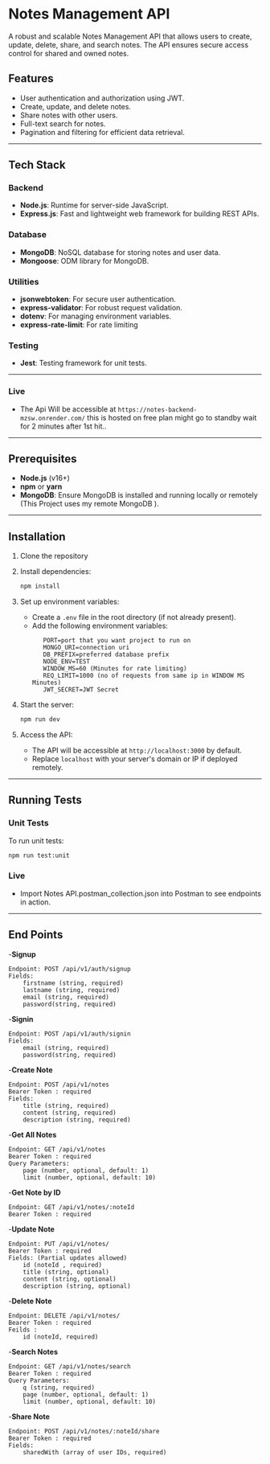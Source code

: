 # Notes Management API

A robust and scalable Notes Management API that allows users to create, update, delete, share, and search notes. The API ensures secure access control for shared and owned notes.

## Features
- User authentication and authorization using JWT.
- Create, update, and delete notes.
- Share notes with other users.
- Full-text search for notes.
- Pagination and filtering for efficient data retrieval.

---

## Tech Stack

### Backend
- **Node.js**: Runtime for server-side JavaScript.
- **Express.js**: Fast and lightweight web framework for building REST APIs.

### Database
- **MongoDB**: NoSQL database for storing notes and user data.
- **Mongoose**: ODM library for MongoDB.

### Utilities
- **jsonwebtoken**: For secure user authentication.
- **express-validator**: For robust request validation.
- **dotenv**: For managing environment variables.
- **express-rate-limit**: For rate limiting

### Testing
- **Jest**: Testing framework for unit tests.

---
### Live 
- The Api Will be accessible at `https://notes-backend-mzsw.onrender.com/` this is hosted on free plan might go to standby wait for 2 minutes after 1st hit..

---

## Prerequisites
- **Node.js** (v16+)
- **npm** or **yarn**
- **MongoDB**: Ensure MongoDB is installed and running locally or remotely (This Project uses my remote MongoDB ).

---

## Installation

1. Clone the repository

2. Install dependencies:
   ```bash
   npm install

3. Set up environment variables:
   - Create a `.env` file in the root directory (if not already present).
   - Add the following environment variables:
     ```
        PORT=port that you want project to run on 
        MONGO_URI=connection uri
        DB_PREFIX=preferred database prefix
        NODE_ENV=TEST
        WINDOW_MS=60 (Minutes for rate limiting)
        REQ_LIMIT=1000 (no of requests from same ip in WINDOW MS Minutes)
        JWT_SECRET=JWT Secret
     ```

4. Start the server:
   ```bash
   npm run dev
5. Access the API:
   - The API will be accessible at `http://localhost:3000` by default.
   - Replace `localhost` with your server's domain or IP if deployed remotely.
   

---

## Running Tests

### Unit Tests
To run unit tests:
```bash
npm run test:unit
```


### Live 
- Import Notes API.postman_collection.json into Postman to see endpoints in action.

---
## End Points 
-**Signup**

    Endpoint: POST /api/v1/auth/signup
    Fields:
        firstname (string, required)
        lastname (string, required)
        email (string, required)
        password(string, required)

-**Signin**

    Endpoint: POST /api/v1/auth/signin
    Fields:
        email (string, required)
        password(string, required)

-**Create Note**

    Endpoint: POST /api/v1/notes
    Bearer Token : required
    Fields:
        title (string, required)
        content (string, required)
        description (string, required)

-**Get All Notes**

    Endpoint: GET /api/v1/notes
    Bearer Token : required
    Query Parameters:
        page (number, optional, default: 1)
        limit (number, optional, default: 10)

-**Get Note by ID**

    Endpoint: GET /api/v1/notes/:noteId
    Bearer Token : required

-**Update Note**

    Endpoint: PUT /api/v1/notes/
    Bearer Token : required
    Fields: (Partial updates allowed)
        id (noteId , required)
        title (string, optional)
        content (string, optional)
        description (string, optional)

-**Delete Note**

    Endpoint: DELETE /api/v1/notes/
    Bearer Token : required
    Feilds :
        id (noteId, required)

-**Search Notes**

    Endpoint: GET /api/v1/notes/search
    Bearer Token : required
    Query Parameters:
        q (string, required)
        page (number, optional, default: 1)
        limit (number, optional, default: 10)

-**Share Note**

    Endpoint: POST /api/v1/notes/:noteId/share
    Bearer Token : required
    Fields:
        sharedWith (array of user IDs, required)



